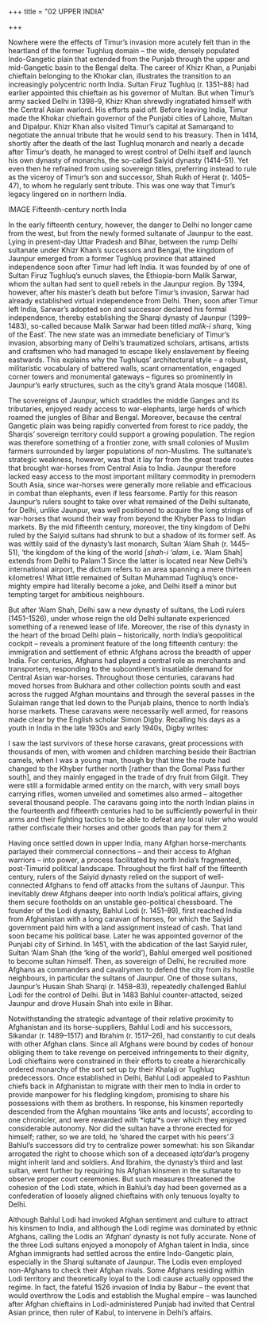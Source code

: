 +++
title = "02 UPPER INDIA"

+++

Nowhere were the effects of Timur’s invasion more acutely felt than in the heartland of the former Tughluq domain – the wide, densely populated Indo-Gangetic plain that extended from the Punjab through the upper and mid-Gangetic basin to the Bengal delta. The career of Khizr Khan, a Punjabi chieftain belonging to the Khokar clan, illustrates the transition to an increasingly polycentric north India. Sultan Firuz Tughluq \(r. 1351–88\) had earlier appointed this chieftain as his governor of Multan. But when Timur’s army sacked Delhi in 1398–9, Khizr Khan shrewdly ingratiated himself with the Central Asian warlord. His efforts paid off. Before leaving India, Timur made the Khokar chieftain governor of the Punjabi cities of Lahore, Multan and Dipalpur. Khizr Khan also visited Timur’s capital at Samarqand to negotiate the annual tribute that he would send to his treasury. Then in 1414, shortly after the death of the last Tughluq monarch and nearly a decade after Timur’s death, he managed to wrest control of Delhi itself and launch his own dynasty of monarchs, the so-called Saiyid dynasty \(1414–51\). Yet even then he refrained from using sovereign titles, preferring instead to rule as the viceroy of Timur’s son and successor, Shah Rukh of Herat \(r. 1405–47\), to whom he regularly sent tribute. This was one way that Timur’s legacy lingered on in northern India.




  IMAGE Fifteenth-century north India


In the early fifteenth century, however, the danger to Delhi no longer came from the west, but from the newly formed sultanate of Jaunpur to the east. Lying in present-day Uttar Pradesh and Bihar, between the rump Delhi sultanate under Khizr Khan’s successors and Bengal, the kingdom of Jaunpur emerged from a former Tughluq province that attained independence soon after Timur had left India. It was founded by of one of Sultan Firuz Tughluq’s eunuch slaves, the Ethiopia-born Malik Sarwar, whom the sultan had sent to quell rebels in the Jaunpur region. By 1394, however, after his master’s death but before Timur’s invasion, Sarwar had already established virtual independence from Delhi. Then, soon after Timur left India, Sarwar’s adopted son and successor declared his formal independence, thereby establishing the Sharqi dynasty of Jaunpur \(1399–1483\), so-called because Malik Sarwar had been titled *malik-i sharq*, ‘king of the East’. The new state was an immediate beneficiary of Timur’s invasion, absorbing many of Delhi’s traumatized scholars, artisans, artists and craftsmen who had managed to escape likely enslavement by fleeing eastwards. This explains why the Tughluqs’ architectural style – a robust, militaristic vocabulary of battered walls, scant ornamentation, engaged corner towers and monumental gateways – figures so prominently in Jaunpur’s early structures, such as the city’s grand Atala mosque \(1408\).

The sovereigns of Jaunpur, which straddles the middle Ganges and its tributaries, enjoyed ready access to war-elephants, large herds of which roamed the jungles of Bihar and Bengal. Moreover, because the central Gangetic plain was being rapidly converted from forest to rice paddy, the Sharqis’ sovereign territory could support a growing population. The region was therefore something of a frontier zone, with small colonies of Muslim farmers surrounded by larger populations of non-Muslims. The sultanate’s strategic weakness, however, was that it lay far from the great trade routes that brought war-horses from Central Asia to India. Jaunpur therefore lacked easy access to the most important military commodity in premodern South Asia, since war-horses were generally more reliable and efficacious in combat than elephants, even if less fearsome. Partly for this reason Jaunpur’s rulers sought to take over what remained of the Delhi sultanate, for Delhi, unlike Jaunpur, was well positioned to acquire the long strings of war-horses that wound their way from beyond the Khyber Pass to Indian markets. By the mid fifteenth century, moreover, the tiny kingdom of Delhi ruled by the Saiyid sultans had shrunk to but a shadow of its former self. As was wittily said of the dynasty’s last monarch, Sultan ‘Alam Shah \(r. 1445–51\), ‘the kingdom of the king of the world \[*shah-i ‘alam*, i.e. ‘Alam Shah\] extends from Delhi to Palam’.1 Since the latter is located near New Delhi’s international airport, the dictum refers to an area spanning a mere thirteen kilometres\! What little remained of Sultan Muhammad Tughluq’s once-mighty empire had literally become a joke, and Delhi itself a minor but tempting target for ambitious neighbours.

But after ‘Alam Shah, Delhi saw a new dynasty of sultans, the Lodi rulers \(1451–1526\), under whose reign the old Delhi sultanate experienced something of a renewed lease of life. Moreover, the rise of this dynasty in the heart of the broad Delhi plain – historically, north India’s geopolitical cockpit – reveals a prominent feature of the long fifteenth century: the immigration and settlement of ethnic Afghans across the breadth of upper India. For centuries, Afghans had played a central role as merchants and transporters, responding to the subcontinent’s insatiable demand for Central Asian war-horses. Throughout those centuries, caravans had moved horses from Bukhara and other collection points south and east across the rugged Afghan mountains and through the several passes in the Sulaiman range that led down to the Punjab plains, thence to north India’s horse markets. These caravans were necessarily well armed, for reasons made clear by the English scholar Simon Digby. Recalling his days as a youth in India in the late 1930s and early 1940s, Digby writes:

I saw the last survivors of these horse caravans, great processions with thousands of men, with women and children marching beside their Bactrian camels, when I was a young man, though by that time the route had changed to the Khyber further north \[rather than the Gomal Pass further south\], and they mainly engaged in the trade of dry fruit from Gilgit. They were still a formidable armed entity on the march, with very small boys carrying rifles, women unveiled and sometimes also armed – altogether several thousand people. The caravans going into the north Indian plains in the fourteenth and fifteenth centuries had to be sufficiently powerful in their arms and their fighting tactics to be able to defeat any local ruler who would rather confiscate their horses and other goods than pay for them.2

Having once settled down in upper India, many Afghan horse-merchants parlayed their commercial connections – and their access to Afghan warriors – into power, a process facilitated by north India’s fragmented, post-Timurid political landscape. Throughout the first half of the fifteenth century, rulers of the Saiyid dynasty relied on the support of well-connected Afghans to fend off attacks from the sultans of Jaunpur. This inevitably drew Afghans deeper into north India’s political affairs, giving them secure footholds on an unstable geo-political chessboard. The founder of the Lodi dynasty, Bahlul Lodi \(r. 1451–89\), first reached India from Afghanistan with a long caravan of horses, for which the Saiyid government paid him with a land assignment instead of cash. That land soon became his political base. Later he was appointed governor of the Punjabi city of Sirhind. In 1451, with the abdication of the last Saiyid ruler, Sultan ‘Alam Shah \(the ‘king of the world’\), Bahlul emerged well positioned to become sultan himself. Then, as sovereign of Delhi, he recruited more Afghans as commanders and cavalrymen to defend the city from its hostile neighbours, in particular the sultans of Jaunpur. One of those sultans, Jaunpur’s Husain Shah Sharqi \(r. 1458–83\), repeatedly challenged Bahlul Lodi for the control of Delhi. But in 1483 Bahlul counter-attacted, seized Jaunpur and drove Husain Shah into exile in Bihar.

Notwithstanding the strategic advantage of their relative proximity to Afghanistan and its horse-suppliers, Bahlul Lodi and his successors, Sikandar \(r. 1489–1517\) and Ibrahim \(r. 1517–26\), had constantly to cut deals with other Afghan clans. Since all Afghans were bound by codes of honour obliging them to take revenge on perceived infringements to their dignity, Lodi chieftains were constrained in their efforts to create a hierarchically ordered monarchy of the sort set up by their Khalaji or Tughluq predecessors. Once established in Delhi, Bahlul Lodi appealed to Pashtun chiefs back in Afghanistan to migrate with their men to India in order to provide manpower for his fledgling kingdom, promising to share his possessions with them as brothers. In response, his kinsmen reportedly descended from the Afghan mountains ‘like ants and locusts’, according to one chronicler, and were rewarded with *iqta‘*s over which they enjoyed considerable autonomy. Nor did the sultan have a throne erected for himself; rather, so we are told, he ‘shared the carpet with his peers’.3 Bahlul’s successors did try to centralize power somewhat: his son Sikandar arrogated the right to choose which son of a deceased *iqta‘dar*’s progeny might inherit land and soldiers. And Ibrahim, the dynasty’s third and last sultan, went further by requiring his Afghan kinsmen in the sultanate to observe proper court ceremonies. But such measures threatened the cohesion of the Lodi state, which in Bahlul’s day had been governed as a confederation of loosely aligned chieftains with only tenuous loyalty to Delhi.

Although Bahlul Lodi had invoked Afghan sentiment and culture to attract his kinsmen to India, and although the Lodi regime was dominated by ethnic Afghans, calling the Lodis an ‘Afghan’ dynasty is not fully accurate. None of the three Lodi sultans enjoyed a monopoly of Afghan talent in India, since Afghan immigrants had settled across the entire Indo-Gangetic plain, especially in the Sharqi sultanate of Jaunpur. The Lodis even employed non-Afghans to check their Afghan rivals. Some Afghans residing within Lodi territory and theoretically loyal to the Lodi cause actually opposed the regime. In fact, the fateful 1526 invasion of India by Babur – the event that would overthrow the Lodis and establish the Mughal empire – was launched after Afghan chieftains in Lodi-administered Punjab had invited that Central Asian prince, then ruler of Kabul, to intervene in Delhi’s affairs.



